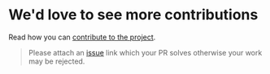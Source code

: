 # We'd love to see more contributions

Read how you can [contribute to the project](https://github.com/kataras/iris-cli/master/CONTRIBUTING.md).

> Please attach an [issue](https://github.com/kataras/iris-cli/issues) link which your PR solves otherwise your work may be rejected.